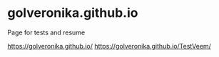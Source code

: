# golveronika.github.io
Page for tests and resume

https://golveronika.github.io/
https://golveronika.github.io/TestVeem/
